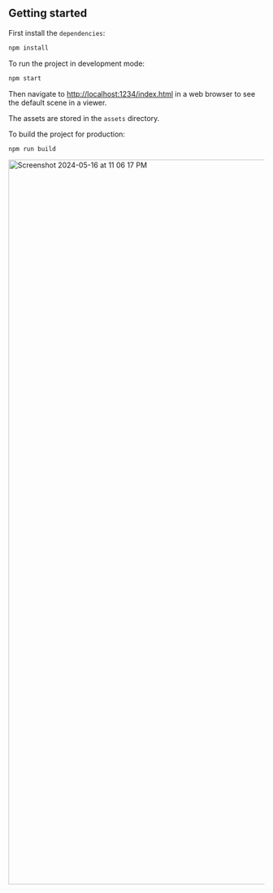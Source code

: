 ## Getting started

First install the `dependencies`:
```bash
npm install
```

To run the project in development mode:
```bash
npm start
```


Then navigate to [http://localhost:1234/index.html](http://localhost:1234/index.html) in a web browser to see the default scene in a viewer.

The assets are stored in the `assets` directory.


To build the project for production:
```bash
npm run build
```
<img width="1427" alt="Screenshot 2024-05-16 at 11 06 17 PM" src="https://github.com/karthikmudunuri/VRMALL/assets/102793643/786a0383-ea62-4147-b51d-c44a808b2997">

